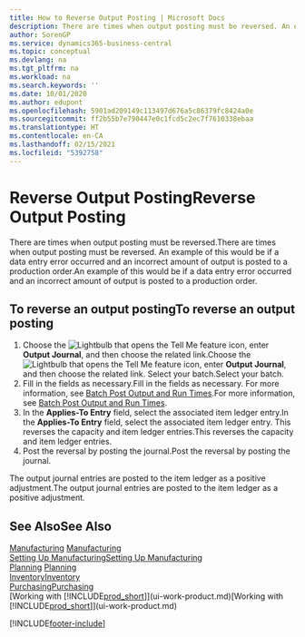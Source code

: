 ```yaml
---
title: How to Reverse Output Posting | Microsoft Docs
description: There are times when output posting must be reversed. An example of this would be if a data entry error occurred and an incorrect amount of output is posted to a production order.
author: SorenGP
ms.service: dynamics365-business-central
ms.topic: conceptual
ms.devlang: na
ms.tgt_pltfrm: na
ms.workload: na
ms.search.keywords: ''
ms.date: 10/01/2020
ms.author: edupont
ms.openlocfilehash: 5901ad209149c113497d676a5c86379fc8424a0e
ms.sourcegitcommit: ff2b55b7e790447e0c1fcd5c2ec7f7610338ebaa
ms.translationtype: HT
ms.contentlocale: en-CA
ms.lasthandoff: 02/15/2021
ms.locfileid: "5392758"
---
```

# <a name="reverse-output-posting"></a><span data-ttu-id="a6f88-104">Reverse Output Posting</span><span class="sxs-lookup"><span data-stu-id="a6f88-104">Reverse Output Posting</span></span>
<span data-ttu-id="a6f88-105">There are times when output posting must be reversed.</span><span class="sxs-lookup"><span data-stu-id="a6f88-105">There are times when output posting must be reversed.</span></span> <span data-ttu-id="a6f88-106">An example of this would be if a data entry error occurred and an incorrect amount of output is posted to a production order.</span><span class="sxs-lookup"><span data-stu-id="a6f88-106">An example of this would be if a data entry error occurred and an incorrect amount of output is posted to a production order.</span></span>  

## <a name="to-reverse-an-output-posting"></a><span data-ttu-id="a6f88-107">To reverse an output posting</span><span class="sxs-lookup"><span data-stu-id="a6f88-107">To reverse an output posting</span></span>  
1.  <span data-ttu-id="a6f88-108">Choose the ![Lightbulb that opens the Tell Me feature](media/ui-search/search_small.png "Tell me what you want to do") icon, enter **Output Journal**, and then choose the related link.</span><span class="sxs-lookup"><span data-stu-id="a6f88-108">Choose the ![Lightbulb that opens the Tell Me feature](media/ui-search/search_small.png "Tell me what you want to do") icon, enter **Output Journal**, and then choose the related link.</span></span> <span data-ttu-id="a6f88-109">Select your batch.</span><span class="sxs-lookup"><span data-stu-id="a6f88-109">Select your batch.</span></span>  
2. <span data-ttu-id="a6f88-110">Fill in the fields as necessary.</span><span class="sxs-lookup"><span data-stu-id="a6f88-110">Fill in the fields as necessary.</span></span> <span data-ttu-id="a6f88-111">For more information, see [Batch Post Output and Run Times](production-how-to-post-output-quantity.md).</span><span class="sxs-lookup"><span data-stu-id="a6f88-111">For more information, see [Batch Post Output and Run Times](production-how-to-post-output-quantity.md).</span></span>
3.  <span data-ttu-id="a6f88-112">In the **Applies-To Entry** field, select the associated item ledger entry.</span><span class="sxs-lookup"><span data-stu-id="a6f88-112">In the **Applies-To Entry** field, select the associated item ledger entry.</span></span> <span data-ttu-id="a6f88-113">This reverses the capacity and item ledger entries.</span><span class="sxs-lookup"><span data-stu-id="a6f88-113">This reverses the capacity and item ledger entries.</span></span>  
4. <span data-ttu-id="a6f88-114">Post the reversal by posting the journal.</span><span class="sxs-lookup"><span data-stu-id="a6f88-114">Post the reversal by posting the journal.</span></span>  

<span data-ttu-id="a6f88-115">The output journal entries are posted to the item ledger as a positive adjustment.</span><span class="sxs-lookup"><span data-stu-id="a6f88-115">The output journal entries are posted to the item ledger as a positive adjustment.</span></span>  

## <a name="see-also"></a><span data-ttu-id="a6f88-116">See Also</span><span class="sxs-lookup"><span data-stu-id="a6f88-116">See Also</span></span>  
 <span data-ttu-id="a6f88-117">[Manufacturing](production-manage-manufacturing.md)  </span><span class="sxs-lookup"><span data-stu-id="a6f88-117">[Manufacturing](production-manage-manufacturing.md)  </span></span>  
 [<span data-ttu-id="a6f88-118">Setting Up Manufacturing</span><span class="sxs-lookup"><span data-stu-id="a6f88-118">Setting Up Manufacturing</span></span>](production-configure-production-processes.md)  
 <span data-ttu-id="a6f88-119">[Planning](production-planning.md)    </span><span class="sxs-lookup"><span data-stu-id="a6f88-119">[Planning](production-planning.md)    </span></span>  
 [<span data-ttu-id="a6f88-120">Inventory</span><span class="sxs-lookup"><span data-stu-id="a6f88-120">Inventory</span></span>](inventory-manage-inventory.md)  
 [<span data-ttu-id="a6f88-121">Purchasing</span><span class="sxs-lookup"><span data-stu-id="a6f88-121">Purchasing</span></span>](purchasing-manage-purchasing.md)  
 <span data-ttu-id="a6f88-122">[Working with [!INCLUDE[prod_short](includes/prod_short.md)]](ui-work-product.md)</span><span class="sxs-lookup"><span data-stu-id="a6f88-122">[Working with [!INCLUDE[prod_short](includes/prod_short.md)]](ui-work-product.md)</span></span>  


[!INCLUDE[footer-include](includes/footer-banner.md)]